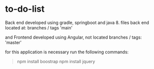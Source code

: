 # to-do-list


Back end developed using gradle, springboot
and java 8.
files back end located at: branches / tags 'main'

and Frontend developed using Angular, 
not located  branches / tags: 'master'

for this application is necessary run the following commands:
  > npm install boostrap
  > npm install jquery
